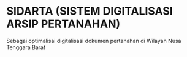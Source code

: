 # SIDARTA (SISTEM DIGITALISASI ARSIP PERTANAHAN)
Sebagai optimalisai digitalisasi dokumen pertanahan di Wilayah Nusa Tenggara Barat
